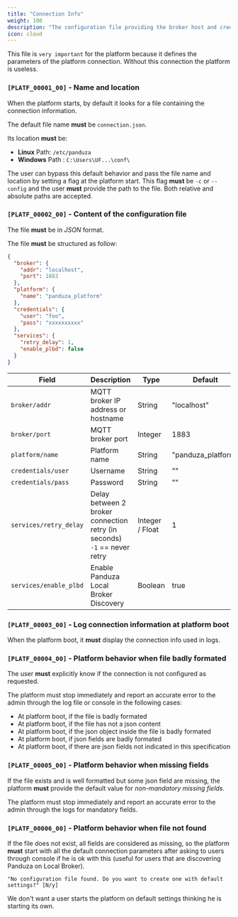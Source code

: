 ```yaml
---
title: "Connection Info"
weight: 100
description: "The configuration file providing the broker host and credentials that must be used by the platform"
icon: cloud
---
```


This file is `very important` for the platform because it defines the parameters of the platform connection. Without this connection the platform is useless.

### `[PLATF_00001_00]` - Name and location

When the platform starts, by default it looks for a file containing the connection information.

The default file name **must** be `connection.json`.

Its location **must** be:

- **Linux** Path: `/etc/panduza`
- **Windows** Path : `C:\Users\UF...\conf\`

The user can bypass this default behavior and pass the file name and location by setting a flag at the platform start.
This flag **must** be `-c` or `--config` and the user **must** provide the path to the file. Both relative and absolute paths are accepted.


### `[PLATF_00002_00]` - Content of the configuration file

The file **must** be in *JSON* format.

The file **must** be structured as follow:

```json
{
  "broker": {
    "addr": "localhost",
    "port": 1883
  },
  "platform": {
    "name": "panduza_platform"
  },
  "credentials": {
    "user": "foo",
    "pass": "xxxxxxxxxx"
  },
  "services": {
    "retry_delay": 1,
    "enable_plbd": false
  }
}
```

| Field                         | Description                                                                  | Type            | Default            | Mandatory |
| ----------------------------- | ---------------------------------------------------------------------------- | --------------- | ------------------ | --------- |
| `broker/addr`                 | MQTT broker IP address or hostname                                           | String          | "localhost"        | True      |
| `broker/port`                 | MQTT broker port                                                             | Integer         | 1883               | True      |
| `platform/name`               | Platform name                                                                | String          | "panduza_platform" | False     |
| `credentials/user`            | Username                                                                     | String          | ""                 | False     |
| `credentials/pass`            | Password                                                                     | String          | ""                 | False     |
| `services/retry_delay`        | Delay between 2 broker connection retry (in seconds)<br> `-1` == never retry | Integer / Float | 1                  | False     |
| `services/enable_plbd`        | Enable Panduza Local Broker Discovery                                        | Boolean         | true               | False     |

### `[PLATF_00003_00]` - Log connection information at platform boot

When the platform boot, it **must** display the connection info used in logs.

### `[PLATF_00004_00]` - Platform behavior when file badly formated

The user **must** explicitly know if the connection is not configured as requested.

The platform must stop immediately and report an accurate error to the admin through the log file or console in the following cases:

- At platform boot, if the file is badly formated
- At platform boot, if the file has not a json content
- At platform boot, if the json object inside the file is badly formated
- At platform boot, if json fields are badly formated
- At platform boot, if there are json fields not indicated in this specification


### `[PLATF_00005_00]` - Platform behavior when missing fields

If the file exists and is well formatted but some json field are missing, the platform **must** provide the default value for *non-mandatory missing fields*.

The platform must stop immediately and report an accurate error to the admin through the logs for mandatory fields.

### `[PLATF_00006_00]` - Platform behavior when file not found

If the file does not exist, all fields are considered as missing, so the platform **must** start with all the default connection parameters after asking to users through console if he is ok with this (useful for users that are discovering Panduza on Local Broker).

```
"No configuration file found. Do you want to create one with default settings?" [N/y]
```

We don't want a user starts the platform on default settings thinking he is starting its own.
